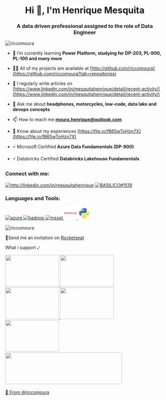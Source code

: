 <h1 align="center">Hi 👋, I'm Henrique Mesquita</h1>
<h3 align="center">A data driven professional assigned to the role of Data Engineer</h3>

<p align="left"> <img src="https://komarev.com/ghpvc/?username=riccomoura&label=Profile%20views&color=0e75b6&style=flat" alt="riccomoura" /> </p>

- 🌱 I’m currently learning **Power Platform, studying for DP-203, PL-900, PL-100 and many more**

- 👨‍💻 All of my projects are available at [http://github.com/riccomoura](https://github.com/riccomoura?tab=repositories)

- 📝 I regularly write articles on [https://www.linkedin.com/in/mesquitahenrique/detail/recent-activity/](https://www.linkedin.com/in/mesquitahenrique/detail/recent-activity/)

- 💬 Ask me about **headphones, motorcycles, low-code, data lake and devops concepts**

- 📫 How to reach me **moura.henrique@outlook.com**

- 📄 Know about my experiences [https://file.io/fB65wToHzn7X](https://file.io/fB65wToHzn7X)

- ⚡ Microsoft Certified **Azure Data Fundamentals (DP-900)**
- ⚡ Databricks Certified **Databricks Lakehouse Fundamentals**

<h3 align="left">Connect with me:</h3>
<p align="left">
<a href="https://linkedin.com/in/http://linkedin.com/in/mesquitahenrique" target="blank"><img align="center" src="https://raw.githubusercontent.com/rahuldkjain/github-profile-readme-generator/master/src/images/icons/Social/linked-in-alt.svg" alt="http://linkedin.com/in/mesquitahenrique" height="30" width="40" /></a>
<a href="https://discord.gg/BASILICO#1519" target="blank"><img align="center" src="https://raw.githubusercontent.com/rahuldkjain/github-profile-readme-generator/master/src/images/icons/Social/discord.svg" alt="BASILICO#1519" height="30" width="40" /></a>
</p>

<h3 align="left">Languages and Tools:</h3>
<p align="left"> <a href="https://azure.microsoft.com/en-in/" target="_blank" rel="noreferrer"> <img src="https://www.vectorlogo.zone/logos/microsoft_azure/microsoft_azure-icon.svg" alt="azure" width="40" height="40"/> </a> <a href="https://hadoop.apache.org/" target="_blank" rel="noreferrer"> <img src="https://www.vectorlogo.zone/logos/apache_hadoop/apache_hadoop-icon.svg" alt="hadoop" width="40" height="40"/> </a> <a href="https://www.microsoft.com/en-us/sql-server" target="_blank" rel="noreferrer"> <img src="https://www.svgrepo.com/show/303229/microsoft-sql-server-logo.svg" alt="mssql" width="40" height="40"/> </a> <a href="https://www.oracle.com/" target="_blank" rel="noreferrer"> <img src="https://raw.githubusercontent.com/devicons/devicon/master/icons/oracle/oracle-original.svg" alt="oracle" width="40" height="40"/> </a> <a href="https://www.python.org" target="_blank" rel="noreferrer"> <img src="https://raw.githubusercontent.com/devicons/devicon/master/icons/python/python-original.svg" alt="python" width="40" height="40"/> </a> </p>

<p><img align="center" src="https://github-readme-stats.vercel.app/api/top-langs?username=riccomoura&show_icons=true&locale=en&layout=compact" alt="riccomoura" /></p>



🚀Send me an invitation on [Rocketseat](https://app.rocketseat.com.br/me/henrique-moura-de-mesquita-1567131628)

What i support ⤦
<p float="center">
  <a href="https://www.ibm.com/employment/inclusion/"><img src="https://i.ibb.co/3d41bQR/ezgif-com-resize-1.gif" width="170" height="100" />
  <a href="https://catapult.lu/"><img src="https://i.ibb.co/X2VQY8G/ezgif-com-resize-2.gif" width="170" height="100" />
  <a href="https://www.ushahidi.com/"><img src="https://i.ibb.co/fxhYKFN/ushahidi.jpg" width="170" height="100" />
  <a href="https://women-in-tech.org/"><img src="https://i.ibb.co/9GH180b/ezgif-com-resize-3.gif" width="170" height="100" />
  <a href="https://agenciafiep.com.br/tag/reatiba/"><img src="https://i.ibb.co/przB0CD/ezgif-com-resize-4.gif" width="170" height="100" />
  <a href="http://contatonucleo.com.br/"><img src="https://i.ibb.co/T10Y0F5/ezgif-com-resize-6.gif" width="370" height="100" /> 


🔰 From [@riccomoura](https://github.com/riccomoura)

